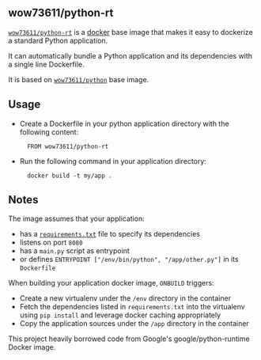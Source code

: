 

## wow73611/python-rt

[`wow73611/python-rt`](https://index.docker.io/u/wow73611/python-rt) is a [docker](https://docker.io) base image that makes it easy to dockerize a standard Python application.

It can automatically bundle a Python application and its dependencies with a single line Dockerfile.

It is based on [`wow73611/python`](https://index.docker.io/u/wow73611/python) base image.


## Usage

- Create a Dockerfile in your python application directory with the following content:

        FROM wow73611/python-rt

- Run the following command in your application directory:

        docker build -t my/app .


## Notes

The image assumes that your application:

- has a [`requirements.txt`](https://pip.pypa.io/en/latest/user_guide.html#requirements-files) file to specify its dependencies
- listens on port `8080`
- has a `main.py` script as entrypoint 
- or defines `ENTRYPOINT ["/env/bin/python", "/app/other.py"]` in its `Dockerfile`

When building your application docker image, `ONBUILD` triggers:

- Create a new virtualenv under the `/env` directory in the container
- Fetch the dependencies listed in `requirements.txt` into the virtualenv using `pip install` and leverage docker caching appropriately
- Copy the application sources under the `/app` directory in the container

This project heavily borrowed code from Google's google/python-runtime Docker image.
